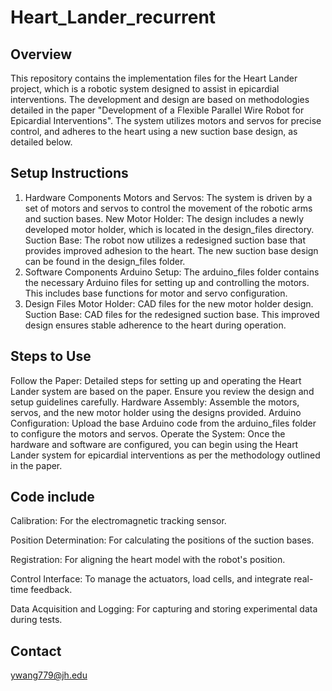 # Heart_Lander_recurrent
## Overview
This repository contains the implementation files for the Heart Lander project, which is a robotic system designed to assist in epicardial interventions. The development and design are based on methodologies detailed in the paper "Development of a Flexible Parallel Wire Robot for Epicardial Interventions". The system utilizes motors and servos for precise control, and adheres to the heart using a new suction base design, as detailed below.

## Setup Instructions
1. Hardware Components
Motors and Servos: The system is driven by a set of motors and servos to control the movement of the robotic arms and suction bases.
New Motor Holder: The design includes a newly developed motor holder, which is located in the design_files directory.
Suction Base: The robot now utilizes a redesigned suction base that provides improved adhesion to the heart. The new suction base design can be found in the design_files folder.
2. Software Components
Arduino Setup: The arduino_files folder contains the necessary Arduino files for setting up and controlling the motors. This includes base functions for motor and servo configuration.
3. Design Files
Motor Holder: CAD files for the new motor holder design.
Suction Base: CAD files for the redesigned suction base. This improved design ensures stable adherence to the heart during operation.
## Steps to Use
Follow the Paper: Detailed steps for setting up and operating the Heart Lander system are based on the paper. Ensure you review the design and setup guidelines carefully.
Hardware Assembly: Assemble the motors, servos, and the new motor holder using the designs provided.
Arduino Configuration: Upload the base Arduino code from the arduino_files folder to configure the motors and servos.
Operate the System: Once the hardware and software are configured, you can begin using the Heart Lander system for epicardial interventions as per the methodology outlined in the paper.
## Code include
Calibration: For the electromagnetic tracking sensor.

Position Determination: For calculating the positions of the suction bases.

Registration: For aligning the heart model with the robot's position.

Control Interface: To manage the actuators, load cells, and integrate real-time feedback.

Data Acquisition and Logging: For capturing and storing experimental data during tests.
## Contact
ywang779@jh.edu
